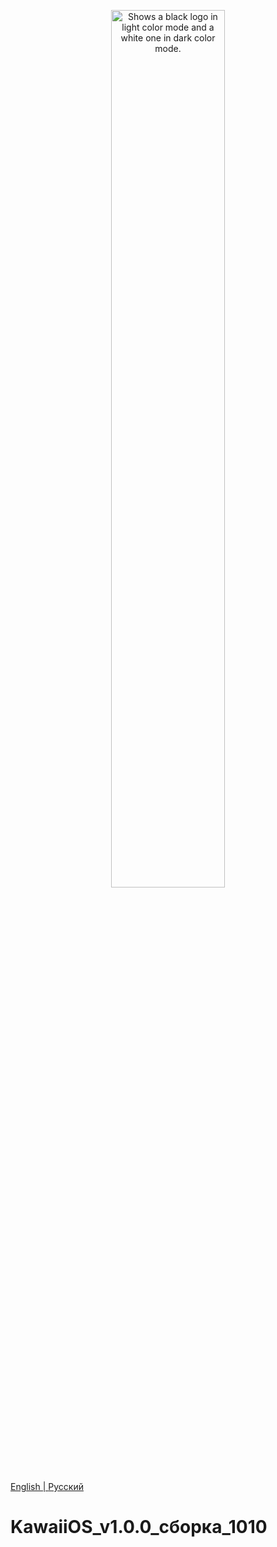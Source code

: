 <p align="center">
  <picture>
    <source media="(prefers-color-scheme: dark)" srcset="https://kawaiiproject.neocities.org/Contents/contents2.png" style="border-radius=15px;">
    <source media="(prefers-color-scheme: light)" srcset="https://kawaiiproject.neocities.org/Contents/contents2.png" style="border-radius=15px;">
    <img width=60% alt="Shows a black logo in light color mode and a white one in dark color mode." src="https://kawaiiproject.neocities.org/Contents/contents2.png" style="border-radius=15px;">
  </picture>
</p> 

<a href="#">English | <a href="https://github.com/pmgdev64/KawaiiOS_v1.0.0_build_1010/blob/Public/README_RU.md">Русский</a>

# KawaiiOS_v1.0.0_сборка_1010
